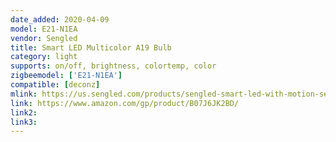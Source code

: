 ```yaml
---
date_added: 2020-04-09
model: E21-N1EA
vendor: Sengled
title: Smart LED Multicolor A19 Bulb
category: light
supports: on/off, brightness, colortemp, color
zigbeemodel: ['E21-N1EA']
compatible: [deconz]
mlink: https://us.sengled.com/products/sengled-smart-led-with-motion-sensor-par38-bulb
link: https://www.amazon.com/gp/product/B07J6JK2BD/
link2: 
link3: 
---
```

